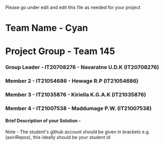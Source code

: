 Please go under edit and edit this file as needed for your project

# Team Name - Cyan
# Project Group - Team 145
### Group Leader - IT20708276 - Navaratne U.D.K (IT20708276)
### Member 2 - IT21054686 - Hewage R.P (IT21054686)
### Member 3 - IT21035876 - Kiriella K.G.A.K (IT21035876)
### Member 4 - IT21007538 - Maddumage P.W. (IT21007538)

#### Brief Description of your Solution - 

Note - The student's github account should be given in brackets e.g. (asiriRepos), this ideally should be your student id 

